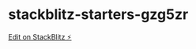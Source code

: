 # stackblitz-starters-gzg5zr

[Edit on StackBlitz ⚡️](https://stackblitz.com/edit/stackblitz-starters-gzg5zr)